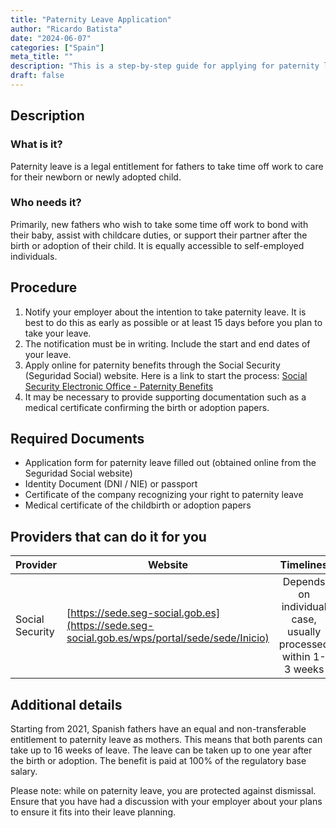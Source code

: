 ```yaml
---
title: "Paternity Leave Application"
author: "Ricardo Batista"
date: "2024-06-07"
categories: ["Spain"]
meta_title: ""
description: "This is a step-by-step guide for applying for paternity leave in Spain"
draft: false
---
```


## Description
### What is it?
Paternity leave is a legal entitlement for fathers to take time off work to care for their newborn or newly adopted child. 

### Who needs it?
Primarily, new fathers who wish to take some time off work to bond with their baby, assist with childcare duties, or support their partner after the birth or adoption of their child. It is equally accessible to self-employed individuals.

## Procedure
1. Notify your employer about the intention to take paternity leave. It is best to do this as early as possible or at least 15 days before you plan to take your leave.
2. The notification must be in writing. Include the start and end dates of your leave.
3. Apply online for paternity benefits through the Social Security (Seguridad Social) website. Here is a link to start the process: [Social Security Electronic Office - Paternity Benefits](https://sede.seg-social.gob.es/wps/portal/sede/sede/Inicio)
4. It may be necessary to provide supporting documentation such as a medical certificate confirming the birth or adoption papers.

## Required Documents
* Application form for paternity leave filled out (obtained online from the Seguridad Social website)
* Identity Document (DNI / NIE) or passport
* Certificate of the company recognizing your right to paternity leave
* Medical certificate of the childbirth or adoption papers

## Providers that can do it for you

| Provider        |     Website     |     Timelines    |       Cost      |
| --------------- | --------------- |  :-------------: | :-------------: |
| Social Security      |  [https://sede.seg-social.gob.es](https://sede.seg-social.gob.es/wps/portal/sede/sede/Inicio)       |      Depends on individual case, usually processed within 1-3 weeks      |        No direct cost       |

## Additional details

Starting from 2021, Spanish fathers have an equal and non-transferable entitlement to paternity leave as mothers. This means that both parents can take up to 16 weeks of leave. The leave can be taken up to one year after the birth or adoption. The benefit is paid at 100% of the regulatory base salary. 

Please note: while on paternity leave, you are protected against dismissal. Ensure that you have had a discussion with your employer about your plans to ensure it fits into their leave planning.